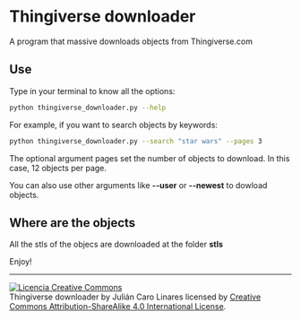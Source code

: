 # Thingiverse downloader

A program that massive downloads objects from Thingiverse.com

## Use

Type in your terminal to know all the options:

```bash
python thingiverse_downloader.py --help
```

For example, if you want to search objects by keywords:

```bash
python thingiverse_downloader.py --search "star wars" --pages 3
```

The optional argument pages set the number of objects to download. In this case, 12 objects per page.

You can also use other arguments like **--user** or **--newest** to dowload objects.

## Where are the objects

All the stls of the objecs are downloaded at the folder **stls**

Enjoy!

***

<a rel="license" href="http://creativecommons.org/licenses/by-sa/4.0/"><img alt="Licencia Creative Commons" style="border-width:0" src="https://i.creativecommons.org/l/by-sa/4.0/88x31.png" /></a><br /><span xmlns:dct="http://purl.org/dc/terms/" property="dct:title">Thingiverse downloader</span> by <span xmlns:cc="http://creativecommons.org/ns#" property="cc:attributionName">Julián Caro Linares</span> licensed by <a rel="license" href="http://creativecommons.org/licenses/by-sa/4.0/">Creative Commons Attribution-ShareAlike 4.0 International License</a>.<br /><br />
